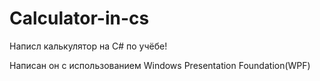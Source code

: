 # Calculator-in-cs
Написл калькулятор на C# по учёбе!

Написан он с использованием Windows Presentation Foundation(WPF)
